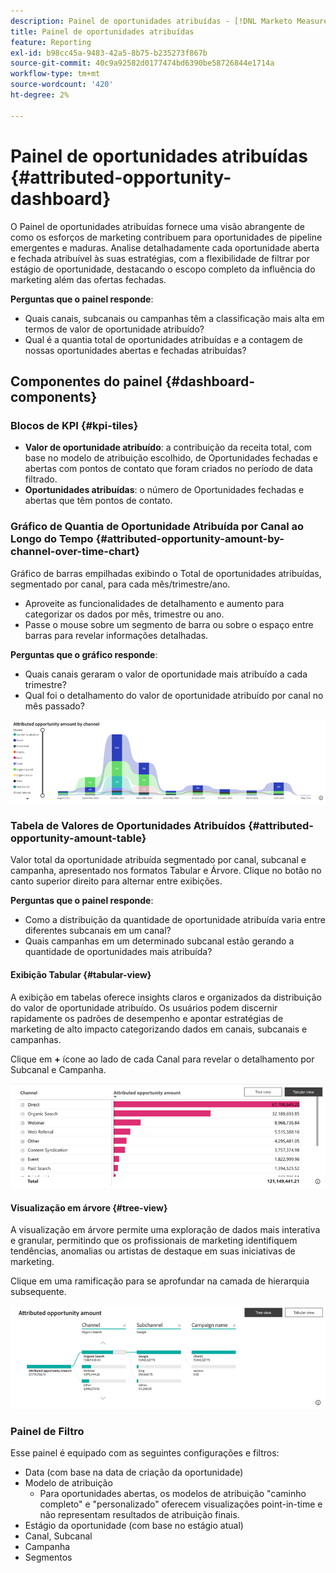 ```yaml
---
description: Painel de oportunidades atribuídas - [!DNL Marketo Measure] - Produto
title: Painel de oportunidades atribuídas
feature: Reporting
exl-id: b98cc45a-9483-42a5-8b75-b235273f867b
source-git-commit: 40c9a92582d0177474bd6390be58726844e1714a
workflow-type: tm+mt
source-wordcount: '420'
ht-degree: 2%

---
```


# Painel de oportunidades atribuídas {#attributed-opportunity-dashboard}

O Painel de oportunidades atribuídas fornece uma visão abrangente de como os esforços de marketing contribuem para oportunidades de pipeline emergentes e maduras. Analise detalhadamente cada oportunidade aberta e fechada atribuível às suas estratégias, com a flexibilidade de filtrar por estágio de oportunidade, destacando o escopo completo da influência do marketing além das ofertas fechadas.

**Perguntas que o painel responde**:

* Quais canais, subcanais ou campanhas têm a classificação mais alta em termos de valor de oportunidade atribuído?
* Qual é a quantia total de oportunidades atribuídas e a contagem de nossas oportunidades abertas e fechadas atribuídas?

## Componentes do painel {#dashboard-components}

### Blocos de KPI {#kpi-tiles}

* **Valor de oportunidade atribuído**: a contribuição da receita total, com base no modelo de atribuição escolhido, de Oportunidades fechadas e abertas com pontos de contato que foram criados no período de data filtrado.
* **Oportunidades atribuídas**: o número de Oportunidades fechadas e abertas que têm pontos de contato.

### Gráfico de Quantia de Oportunidade Atribuída por Canal ao Longo do Tempo {#attributed-opportunity-amount-by-channel-over-time-chart}

Gráfico de barras empilhadas exibindo o Total de oportunidades atribuídas, segmentado por canal, para cada mês/trimestre/ano.

* Aproveite as funcionalidades de detalhamento e aumento para categorizar os dados por mês, trimestre ou ano.
* Passe o mouse sobre um segmento de barra ou sobre o espaço entre barras para revelar informações detalhadas.

**Perguntas que o gráfico responde**:

* Quais canais geraram o valor de oportunidade mais atribuído a cada trimestre?
* Qual foi o detalhamento do valor de oportunidade atribuído por canal no mês passado?

![](assets/attributed-opportunity-dashboard-1.png)

### Tabela de Valores de Oportunidades Atribuídos {#attributed-opportunity-amount-table}

Valor total da oportunidade atribuída segmentado por canal, subcanal e campanha, apresentado nos formatos Tabular e Árvore. Clique no botão no canto superior direito para alternar entre exibições.

**Perguntas que o painel responde**:

* Como a distribuição da quantidade de oportunidade atribuída varia entre diferentes subcanais em um canal?
* Quais campanhas em um determinado subcanal estão gerando a quantidade de oportunidades mais atribuída?

#### Exibição Tabular {#tabular-view}

A exibição em tabelas oferece insights claros e organizados da distribuição do valor de oportunidade atribuído. Os usuários podem discernir rapidamente os padrões de desempenho e apontar estratégias de marketing de alto impacto categorizando dados em canais, subcanais e campanhas.

Clique em **+** ícone ao lado de cada Canal para revelar o detalhamento por Subcanal e Campanha.

![](assets/attributed-opportunity-dashboard-2.png)

#### Visualização em árvore {#tree-view}

A visualização em árvore permite uma exploração de dados mais interativa e granular, permitindo que os profissionais de marketing identifiquem tendências, anomalias ou artistas de destaque em suas iniciativas de marketing.

Clique em uma ramificação para se aprofundar na camada de hierarquia subsequente.

![](assets/attributed-opportunity-dashboard-3.png)

### Painel de Filtro

Esse painel é equipado com as seguintes configurações e filtros:

* Data (com base na data de criação da oportunidade)
* Modelo de atribuição
   * Para oportunidades abertas, os modelos de atribuição &quot;caminho completo&quot; e &quot;personalizado&quot; oferecem visualizações point-in-time e não representam resultados de atribuição finais.
* Estágio da oportunidade (com base no estágio atual)
* Canal, Subcanal
* Campanha
* Segmentos
